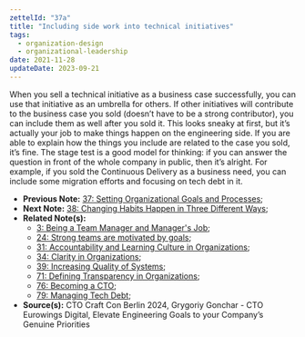 ```yaml
---
zettelId: "37a"
title: "Including side work into technical initiatives"
tags:
  - organization-design
  - organizational-leadership
date: 2021-11-28
updateDate: 2023-09-21
---
```


When you sell a technical initiative as a business case successfully, you can use that initiative as an umbrella for others. If other initiatives will contribute to the business case you sold (doesn’t have to be a strong contributor), you can include them as well after you sold it. This looks sneaky at first, but it’s actually your job to make things happen on the engineering side. If you are able to explain how the things you include are related to the case you sold, it’s fine. The stage test is a good model for thinking: if you can answer the question in front of the whole company in public, then it’s alright. For example, if you sold the Continuous Delivery as a business need, you can include some migration efforts and focusing on tech debt in it.

- **Previous Note:** [37: Setting Organizational Goals and Processes](/notes/37/);
- **Next Note:** [38: Changing Habits Happen in Three Different Ways](/notes/38/);
- **Related Note(s):**
  - [3: Being a Team Manager and Manager's Job](/notes/3/);
  - [24: Strong teams are motivated by goals](/notes/24/);
  - [31: Accountability and Learning Culture in Organizations](/notes/31/);
  - [34: Clarity in Organizations](/notes/34/);
  - [39: Increasing Quality of Systems](/notes/39/);
  - [71: Defining Transparency in Organizations](/notes/71/);
  - [76: Becoming a CTO](/notes/76/);
  - [79: Managing Tech Debt](/notes/79/);
- **Source(s):** CTO Craft Con Berlin 2024, Grygoriy Gonchar - CTO Eurowings Digital, Elevate Engineering Goals to your Company’s Genuine Priorities
